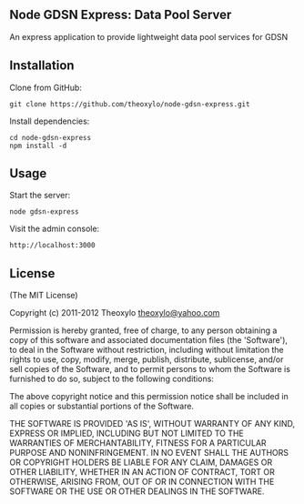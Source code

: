 ## Node GDSN Express: Data Pool Server

An express application to provide lightweight data pool services for GDSN


## Installation

Clone from GitHub:

    git clone https://github.com/theoxylo/node-gdsn-express.git

Install dependencies:

    cd node-gdsn-express
    npm install -d


## Usage

Start the server:

    node gdsn-express

Visit the admin console:

    http://localhost:3000


## License

(The MIT License)

Copyright (c) 2011-2012 Theoxylo <theoxylo@yahoo.com>

Permission is hereby granted, free of charge, to any person obtaining a copy of this software and associated documentation files (the 'Software'), to deal in the Software without restriction, including without limitation the rights to use, copy, modify, merge, publish, distribute, sublicense, and/or sell copies of the Software, and to permit persons to whom the Software is furnished to do so, subject to the following conditions:

The above copyright notice and this permission notice shall be included in all copies or substantial portions of the Software.

THE SOFTWARE IS PROVIDED 'AS IS', WITHOUT WARRANTY OF ANY KIND, EXPRESS OR IMPLIED, INCLUDING BUT NOT LIMITED TO THE WARRANTIES OF MERCHANTABILITY, FITNESS FOR A PARTICULAR PURPOSE AND NONINFRINGEMENT. IN NO EVENT SHALL THE AUTHORS OR COPYRIGHT HOLDERS BE LIABLE FOR ANY CLAIM, DAMAGES OR OTHER LIABILITY, WHETHER IN AN ACTION OF CONTRACT, TORT OR OTHERWISE, ARISING FROM, OUT OF OR IN CONNECTION WITH THE SOFTWARE OR THE USE OR OTHER DEALINGS IN THE SOFTWARE.
